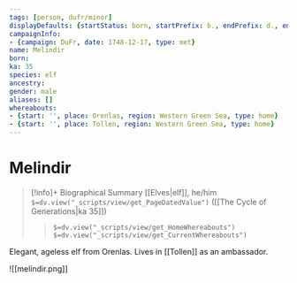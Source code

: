 ```yaml
---
tags: [person, dufr/minor]
displayDefaults: {startStatus: born, startPrefix: b., endPrefix: d., endStatus: died}
campaignInfo:
- {campaign: DuFr, date: 1748-12-17, type: met}
name: Melindir
born:
ka: 35
species: elf
ancestry:
gender: male
aliases: []
whereabouts:
- {start: '', place: Orenlas, region: Western Green Sea, type: home}
- {start: '', place: Tollen, region: Western Green Sea, type: home}
---
```

# Melindir
>[!info]+ Biographical Summary
>[[Elves|elf]], he/him
>`$=dv.view("_scripts/view/get_PageDatedValue")` ([[The Cycle of Generations|ka 35]])
>> `$=dv.view("_scripts/view/get_HomeWhereabouts")`
>> `$=dv.view("_scripts/view/get_CurrentWhereabouts")`

Elegant, ageless elf from Orenlas. Lives in [[Tollen]] as an ambassador.

![[melindir.png]]